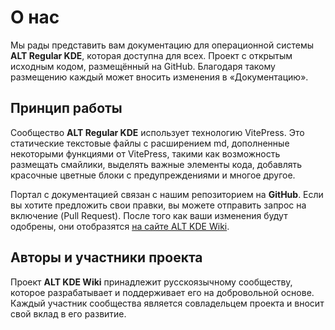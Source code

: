 # О нас

Мы рады представить вам документацию для операционной системы **ALT Regular KDE**, которая доступна для всех. Проект с открытым исходным кодом, размещённый на GitHub. Благодаря такому размещению каждый может вносить изменения в «Документацию».

## Принцип работы

Сообщество **ALT Regular KDE** использует технологию VitePress. Это статические текстовые файлы с расширением md, дополненные некоторыми функциями от VitePress, такими как возможность размещать смайлики, выделять важные элементы кода, добавлять красочные цветные блоки с предупреждениями и многое другое.

Портал с документацией связан с нашим репозиторием на **GitHub**. Если вы хотите предложить свои правки, вы можете отправить запрос на включение (Pull Request). После того как ваши изменения будут одобрены, они отобразятся [на сайте ALT KDE Wiki](//alt-kde.wiki).

## Авторы и участники проекта

Проект **ALT KDE Wiki** принадлежит русскоязычному сообществу, которое разрабатывает и поддерживает его на добровольной основе. Каждый участник сообщества является совладельцем проекта и вносит свой вклад в его развитие.
